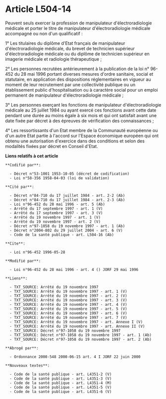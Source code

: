 # Article L504-14

Peuvent seuls exercer la profession de manipulateur d'électroradiologie médicale et porter le titre de manipulateur
d'électroradiologie médicale accompagné ou non d'un qualificatif :

1° Les titulaires du diplôme d'Etat français de manipulateur d'électroradiologie médicale, du brevet de technicien supérieur
d'électroradiologie médicale ou du diplôme de technicien supérieur en imagerie médicale et radiologie thérapeutique ;

2° Les personnes recrutées antérieurement à la publication de la loi n° 96-452 du 28 mai 1996 portant diverses mesures
d'ordre sanitaire, social et statutaire, en application des dispositions réglementaires en vigueur au moment de leur
recrutement par une collectivité publique ou un établissement public d'hospitalisation ou à caractère social pour un emploi
permanent de manipulateur d'électroradiologie médicale ;

3° Les personnes exerçant les fonctions de manipulateur d'électroradiologie médicale au 25 juillet 1984 ou ayant exercé ces
fonctions avant cette date pendant une durée au moins égale à six mois et qui ont satisfait avant une date fixée par décret à
des épreuves de vérification des connaissances ;

4° Les ressortissants d'un Etat membre de la Communauté européenne ou d'un autre Etat partie à l'accord sur l'Espace
économique européen qui ont obtenu une autorisation d'exercice dans des conditions et selon des modalités fixées par décret
en Conseil d'Etat.

**Liens relatifs à cet article**

	**Codifié par**:

	  - Décret n°53-1001 1953-10-05 (décret de codification)
	  - Loi n°58-356 1958-04-03 (loi de validation)

	**Cité par**:

	  - Décret n°84-710 du 17 juillet 1984 - art. 2-2 (Ab)
	  - Décret n°84-710 du 17 juillet 1984 - art. 2-3 (Ab)
	  - Loi n°96-452 du 28 mai 1996 - art. 5 (Ab)
	  - Arrêté du 17 septembre 1997 - art. 1 (V)
	  - Arrêté du 17 septembre 1997 - art. 3 (V)
	  - Arrêté du 19 novembre 1997 - art. 1 (V)
	  - Arrêté du 19 novembre 1997 - art. 2 (V)
	  - Décret n°97-1058 du 19 novembre 1997 - art. 1 (Ab)
	  - Décret n°2004-802 du 29 juillet 2004 - art. 6 (V)
	  - Code de la santé publique - art. L504-16 (Ab)

	**Cite**:

	  - Loi n°96-452 1996-05-28

	**Modifié par**:

	  - Loi n°96-452 du 28 mai 1996 - art. 4 () JORF 29 mai 1996

	**Liens**:

	  - TXT_SOURCE: Arrêté du 19 novembre 1997
	  - TXT_SOURCE: Arrêté du 19 novembre 1997 - art. 1 (V)
	  - TXT_SOURCE: Arrêté du 19 novembre 1997 - art. 2 (V)
	  - TXT_SOURCE: Arrêté du 19 novembre 1997 - art. 3 (V)
	  - TXT_SOURCE: Arrêté du 19 novembre 1997 - art. 4 (V)
	  - TXT_SOURCE: Arrêté du 19 novembre 1997 - art. 5 (V)
	  - TXT_SOURCE: Arrêté du 19 novembre 1997 - art. 6 (V)
	  - TXT_SOURCE: Arrêté du 19 novembre 1997 - art. 7 (V)
	  - TXT_SOURCE: Arrêté du 19 novembre 1997 - art. Annexe I (V)
	  - TXT_SOURCE: Arrêté du 19 novembre 1997 - art. Annexe II (V)
	  - TXT_SOURCE: Décret n°97-1058 du 19 novembre 1997
	  - TXT_SOURCE: Décret n°97-1058 du 19 novembre 1997 - art. 1 (Ab)
	  - TXT_SOURCE: Décret n°97-1058 du 19 novembre 1997 - art. 2 (Ab)

	**Abrogé par**:

	  - Ordonnance 2000-548 2000-06-15 art. 4 I JORF 22 juin 2000

	**Nouveaux textes**:

	  - Code de la santé publique - art. L4351-2 (V)
	  - Code de la santé publique - art. L4351-3 (V)
	  - Code de la santé publique - art. L4351-4 (M)
	  - Code de la santé publique - art. L4351-5 (V)
	  - Code de la santé publique - art. L4351-6 (V)
